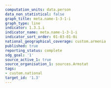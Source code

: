 ```yaml
---
computation_units: data.person
data_non_statistical: false
graph_title: meta.name-1-3-1-i
graph_type: line
indicator: 1.3.1.i
indicator_name: meta.name-1-3-1-i
indicator_sort_order: 01-03-01-0i
national_geographical_coverage: custom.armenia
published: true
reporting_status: complete
sdg_goal: '1'
source_active_1: true
source_organisation_1: sources.Armstat
tags:
- custom.national
target_id: '1.3'
---
```

